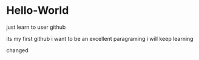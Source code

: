 # Hello-World
just learn to user github

its my first github 
i want to be an excellent paragraming
i will keep learning

changed
